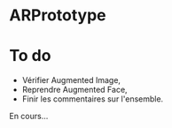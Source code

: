 # ARPrototype

# To do

- Vérifier Augmented Image,
- Reprendre Augmented Face,
- Finir les commentaires sur l'ensemble.

En cours...
